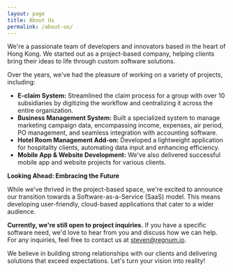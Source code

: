 ```yaml
---
layout: page
title: About Us
permalink: /about-us/
---
```


We're a passionate team of developers and innovators based in the heart of Hong Kong. We started out as a project-based company, helping clients bring their ideas to life through custom software solutions. 

Over the years, we've had the pleasure of working on a variety of projects, including:

* **E-claim System:** Streamlined the claim process for a group with over 10 subsidiaries by digitizing the workflow and centralizing it across the entire organization.
* **Business Management System:** Built a specialized system to manage marketing campaign data, encompassing income, expenses, air period, PO management, and seamless integration with accounting software.
* **Hotel Room Management Add-on:** Developed a lightweight application for hospitality clients, automating data input and enhancing efficiency.
* **Mobile App & Website Development:** We've also delivered successful mobile app and website projects for various clients.

**Looking Ahead: Embracing the Future**

While we've thrived in the project-based space, we're excited to announce our transition towards a Software-as-a-Service (SaaS) model. This means developing user-friendly, cloud-based applications that cater to a wider audience.

**Currently, we're still open to project inquiries.** If you have a specific software need, we'd love to hear from you and discuss how we can help. For any inquiries, feel free to contact us at [steven@regnum.io](mailto:steven@regnum.io).

We believe in building strong relationships with our clients and delivering solutions that exceed expectations. Let's turn your vision into reality!
